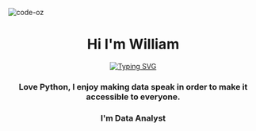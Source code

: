 <p align="left"> <img src="https://komarev.com/ghpvc/?username=code-oz&label=Profile%20views&color=0e75b6&style=flat" alt="code-oz" /> </p>

<h1 align="center">Hi I'm William</h1>

<!-- Intro -->
<p style="margin: 15px;" align="center">
    <a href="https://git.io/typing-svg"><img src="https://readme-typing-svg.herokuapp.com?font=Fira+Code&pause=1000&center=true&random=false&width=435&lines=Data+Analyst;Big+Data+and+AI+for+life" alt="Typing SVG" /></a>
    <h3 align="center">Love Python, I enjoy making data speak in order to make it accessible to everyone.</h3>
    <h3 align="center">I'm Data Analyst</h3>
</p>
